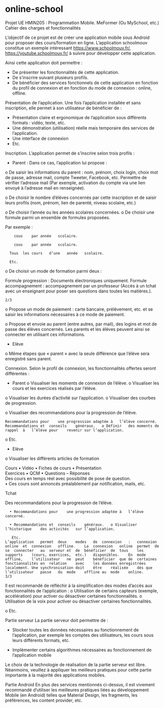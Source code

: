 # online-school
Projet	UE	HMIN205	:	Programmation	Mobile.	MeFormer	(Ou	MySchool,	etc.)		
Cahier	des	charges	et	fonctionnalités		
	
L’objectif	de	ce	projet	est	de	créer	une	application	mobile	sous	Android	pour	proposer	des	cours/formation	en	ligne.	L’application	schoolmouv	constitue	un	exemple	intéressant	https://www.schoolmouv.fr/,	https://youtube.schoolmouv.fr/	à	suivre	pour	développer	cette	application.		
	
Ainsi	cette	application	doit	permettre	:		
	
- De	présenter	les	fonctionnalités	de	cette	application.	
- De	s’inscrire	suivant	plusieurs	profils.		
- De	bénéficier	des	services	fonctionnels	de	cette	application	en	fonction	du	profil	de	connexion	et	en	fonction	du	mode	de	connexion	:	online,	offline.		
	
Présentation	de	l’application.	Une	fois	l’application	installée	et	sans	inscription,	elle	permet	à	son	utilisateur	de	bénéficier	de	:		
- Présentation	claire	et	ergonomique	de	l’application	sous	différents	formats	:	vidéo,	texte,	etc.
- Une	démonstration	(utilisation)	réelle	mais	temporaire	des	services	de	l’application.	
- Une	interface	de	connexion
- Etc.		
	
Inscription.	L’application	permet	de	s’inscrire	selon	trois	profils	:		
	
- Parent	:	Dans	ce	cas,	l’application	lui	propose	:	

o De	saisir	les	informations	du	parent	:	nom,	prénom,	choix	login,	choix	mot	de	passe,	adresse	mail,	compte	Tweeter,	Facebook,	etc.	Permettre	de	vérifier	l’adresse	mail	(Par	exemple,	activation	du	compte	via	une	lien	envoyé	à	l’adresse	mail	en	renseignée).	

o De	choisir	le	nombre	d’élèves	concernés	par	cette	inscription	et	de	saisir	leurs	profils	(nom,	prénom,	lien	de	parenté,	niveau	scolaire,	etc.)

o De	choisir	l’année	ou	les	années	scolaires	concernées.	o De	choisir	une	formule	parmi	un	ensemble	de	formules	proposées.

Par	exemple	:		

    	cous	par	année	scolaire.	

    	cous	par	année	scolaire.

      Tous	les	cours	d’une	année	scolaire.	
      
      Etc.	

o De	choisir	un	mode	de	formation	parmi	deux	:	

 Formule	progression	:	Documents	électroniques	uniquement.
 Formule	accompagnement	:	accompagnement	par	un	professeur	(Accès	à	un	tchat	avec	un	enseignant	pour	poser	ses	questions	dans	toutes	les	matières.). 	
 
	2/3	
o Propose	un	mode	de	paiement	:	carte	bancaire,	prélèvement,	etc.	et	se	saisir	les	informations	nécessaires	à	ce	mode	de	paiement.

o Propose	et	envoie	au	parent	(entre	autres,	par	mail),	des	logins	et	mot	de	passe	des	élèves	concernés.	Les	parents	et	les	élèves	peuvent	ainsi	se	connecter	en	utilisant	ces	informations.		

- Elève	
 
 
 o Même	étapes	que	«	parent	»	avec	la	seule	différence	que	l’élève	sera	enregistré	sans	parent.		
	
Connexion.	Selon	le	profil	de	connexion,	les	fonctionnalités	offertes	seront	différentes	:		
	
- Parent	o Visualiser	les	moments	de	connexion	de	l’élève.	o Visualiser	les	cours	et	les	exercices	réalisés	par	l’élève.

o Visualiser	les	durées	d’activité	sur	l’application.	o Visualiser	des	courbes	de	progression.	

o Visualiser	des	recommandations	pour	la	progression	de	l’élève.			

    Recommandations	pour	une	progression	adaptée	à	l’élève	concerné.		
    Recommandations	et	conseils	généraux.	o Définir	des	moments	de	rappel	à	l’élève	pour	revenir	sur	l’application.	
    
 o Etc.	
 
 - Elève
 
 o Visualiser	les	différents	articles	de	formation		
 
   Cours		• Vidéo		• Fiches	de	cours		• Présentation		
      Exercices		• QCM	• Questions	–	Réponses		
      Des	cours	en	temps	réel	avec	possibilité	de	pose	de	question.	
      • Ces	cours	sont	annoncés	préalablement	par	notification,	mails,	etc.
      
   Tchat	
   
   Des	recommandations	pour	la	progression	de	l’élève.
   
      • Recommandations	pour	une	progression	adaptée	à	l’élève	concerné.		
      
      • Recommandations	et	conseils	généraux.	o Visualiser	l’historique	des	activités	sur	l’application.	
      
       Etc.		
	L’application	permet	deux	modes	de	connexion	:	connexion	online	et	connexion	offline.	La	connexion	online	permet	de	se	connecter	au	serveur	et	de	bénéficier	de	tous	les	supports	(cours,	exercices,	etc.)	disponibles.	En	mode	offline,	l’utilisateur	ne	peut	bénéficier	que	de	certaines	fonctionnalités	en	relation	avec	les	données	enregistrées	localement.	Une	synchronisation	doit	être	réalisée	dès	que	l’utilisateur	passe	du	mode	offline	au	mode	online.		
	3/3	
Il	est	recommandé	de	réfléchir	à	la	simplification	des	modes	d’accès	aux	fonctionnalités	de	l’application	:		o Utilisation	de	certains	capteurs	(exemple,	accélération)	pour	activer	ou	désactiver	certaines	fonctionnalités.		o Utilisation	de	la	voix	pour	activer	ou	désactiver	certaines	fonctionnalités.	

o Etc.

Partie	serveur		La	partie	serveur	doit	permettre	de	:	

- Stocker	toutes	les	données	nécessaires	au	fonctionnement	de	l’application,	par	exemple	les	comptes	des	utilisateurs,	les	cours	sous	leurs	différents	formats,	etc.	

- Implémenter	certains	algorithmes	nécessaires	au	fonctionnement	de	l’application	mobile

Le	choix	de	la	technologie	de	réalisation	de	la	partie	serveur	est	libre.	Néanmoins,	veuillez	à	appliquer	les	meilleurs	pratiques	pour	cette	partie	importante	à	la	majorité	des	applications	mobiles.		
	

Partie	Android	En	plus	des	services	mentionnés	ci-dessus,	il	est	vivement	recommandé	d’utiliser	les	meilleures	pratiques	liées	au	développement	Mobile	(en	Android)	telles	que	Material	Design,	les	fragments,	les	préférences,	les	content	provider,	etc.		
	
